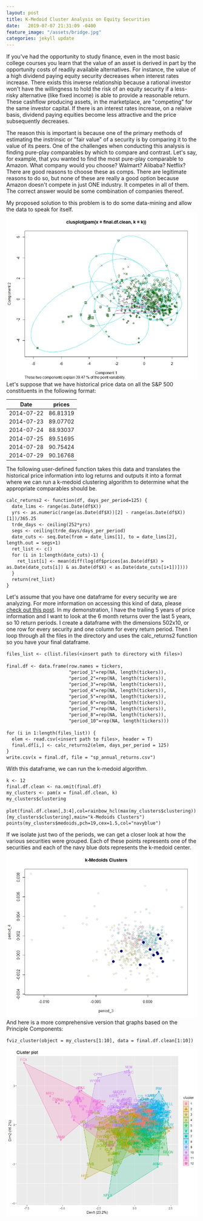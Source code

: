 ```yaml
---
layout: post
title: K-Medoid Cluster Analysis on Equity Securities
date:   2019-07-07 21:31:09 -0400
feature_image: "/assets/bridge.jpg"
categories: jekyll update
---
```


If you've had the opportunity to study finance, even in the most basic college courses you learn that the 
value of an asset is derived in part by the opportunity costs of readily available alternatives. For instance, 
the value of a high dividend paying equity security decreases when interest rates increase. There exists this 
inverse relationship because a rational investor won't have the willingness to hold the risk of an equity security
if a less-risky alternative (like fixed income) is able to provide a reasonable return. These cashflow producing
assets, in the marketplace, are "competing" for the same investor capital. If there is an interest rates increase, 
on a relaive basis, dividend paying equities become less attractive and the price subsequently decreases.  

The reason this is important is because one of the primary methods of estimating the instrinsic or "fair value"
of a security is by comparing it to the value of its peers. One of the challenges when conducting this analysis
is finding pure-play comparables by which to compare and contrast. Let's say, for example, that you wanted to 
find the most pure-play comparable to Amazon. What company would you choose? Walmart? Alibaba? Netflix? There are good reasons
to choose these as comps. There are legitimate reasons to do so, but none of these 
are really a good option because Amazon doesn't compete in just ONE industry. It competes in all of them.  The correct answer would be some
combination of companies thereof.  

My proposed solution to this problem is to do some data-mining and allow the data to speak for itself. 
![](\assets\clusplot.jpeg)
Let's suppose that we have historical price data on all the S&P 500 constituents in the following format:  

Date | prices
--- | ---
2014-07-22 | 86.81319
2014-07-23 | 89.07702
2014-07-24 | 88.93037
2014-07-25 | 89.51695
2014-07-28 | 90.75424
2014-07-29 | 90.16768

The following user-defined function takes this data and translates the historical price information into log returns and 
outputs it into a format where we can run a k-medoid clustering algorithm to determine what the appropriate 
comparables should be. 

```
calc_returns2 <- function(df, days_per_period=125) {
  date_lims <- range(as.Date(df$X))
  yrs <- as.numeric(range(as.Date(df$X))[2] - range(as.Date(df$X))[1])/365.25
  trde_days <- ceiling(252*yrs)
  segs <- ceiling(trde_days/days_per_period)
  date_cuts <- seq.Date(from = date_lims[1], to = date_lims[2], length.out = segs+1)
  ret_list <- c()
  for (i in 1:length(date_cuts)-1) {
    ret_list[i] <- mean(diff(log(df$prices[as.Date(df$X) > as.Date(date_cuts[i]) & as.Date(df$X) < as.Date(date_cuts[i+1])])))
  }
  return(ret_list)
}
```
Let's assume that you have one dataframe for every security we are analyzing. For more information on accessing this kind of 
data, please [check out this post](https://jbquant.github.io/jekyll/update/2019/07/22/caching-stock-prices.html). In my demonstration, 
I have the trailing 5 years of price information and I want to look at the 6 month returns over the last 5 years, so 10 return periods.
I create a dataframe with the dimensions 502x10, or one row for every security and one column for every return period. Then I loop
through all the files in the directory and uses the calc_returns2 function so you have your final dataframe. 
```
files_list <- c(list.files(<insert path to directory with files>)

final.df <- data.frame(row.names = tickers, 
                       "period_1"=rep(NA, length(tickers)), 
                       "period_2"=rep(NA, length(tickers)), 
                       "period_3"=rep(NA, length(tickers)), 
                       "period_4"=rep(NA, length(tickers)), 
                       "period_5"=rep(NA, length(tickers)), 
                       "period_6"=rep(NA, length(tickers)), 
                       "period_7"=rep(NA, length(tickers)), 
                       "period_8"=rep(NA, length(tickers)), 
                       "period_10"=rep(NA, length(tickers)))

for (i in 1:length(files_list)) {
  elem <- read.csv(<insert path to files>, header = T)
  final.df[i,] <- calc_returns2(elem, days_per_period = 125)
}
write.csv(x = final.df, file = "sp_annual_returns.csv")  
```
With this dataframe, we can run the k-medoid algorithm. 
```
k <- 12
final.df.clean <- na.omit(final.df)
my_clusters <- pam(x = final.df.clean, k)
my_clusters$clustering

plot(final.df.clean[,3:4],col=rainbow_hcl(max(my_clusters$clustering))[my_clusters$clustering],main="k-Medoids Clusters")
points(my_clusters$medoids,pch=19,cex=1.5,col="navyblue")
```
If we isolate just two of the periods, we can get a closer look at how the various securities were grouped.
Each of these points represents one of the securities and each of the navy blue dots represents the 
k-medoid center.
![](\assets\k_medoid.jpeg)  
And here is a more comprehensive version that graphs based on the Principle Components:  
```
fviz_cluster(object = my_clusters[1:10], data = final.df.clean[1:10])
```
![](\assets\clusters.jpeg)
